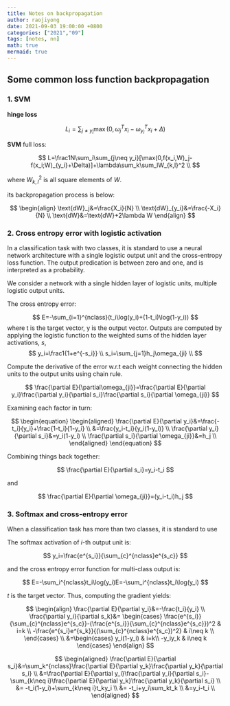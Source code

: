 ```yaml
---
title: Notes on backpropagation
author: raojiyong
date: 2021-09-03 19:00:00 +0800
categories: ["2021","09"]
tags: [notes, nn]
math: true
mermaid: true
---
```


## Some common loss function backpropagation

### 1. SVM

**hinge loss**

$$
L_i=\sum_{j\neq y_i}\max(0,\omega_j^Tx_i-\omega_{y_i}^Tx_i+\Delta)
$$


**SVM** full loss:

$$
L=\frac1N\sum_i\sum_{j\neq y_i}[\max(0,f(x_i,W)_j-f(x_i;W)_{y_i}+\Delta)]+\lambda\sum_k\sum_lW_{k,l}^2 \\
$$


where $W_{k,l}^2$ is all square elements of $W$.

its backpropagation process is below:


$$
\begin{align}
\text{dW}_j&=\frac{X_i}{N} \\
\text{dW}_{y_i}&=\frac{-X_i}{N} \\
\text{dW}&=\text{dW}+2\lambda W
\end{align}
$$

### 2.  Cross entropy error with logistic activation

In a classification task with two classes, it is standard to use a neural network architecture with a single logistic output unit and the cross-entropy loss function. The output predication is between zero and one, and is interpreted as a probability.

We consider a network with a single hidden layer of logistic units, multiple logistic output units.

The cross entropy error:


$$
E=-\sum_{i=1}^{nclass}(t_i\log(y_i)+(1-t_i)\log(1-y_i))
$$
where $\text{t}$ is the target vector, $\text{y}$ is the output vector. Outputs are computed by applying the logistic function to the weighted sums of the hidden layer activations, $s$,
$$
y_i=\frac1{1+e^{-s_i}} \\
s_i=\sum_{j=1}h_j\omega_{ji} \\
$$


Compute the derivative of the error w.r.t each weight connecting the hidden units to the output units using chain rule.

$$
\frac{\partial E}{\partial\omega_{ji}}=\frac{\partial E}{\partial y_i}\frac{\partial y_i}{\partial s_i}\frac{\partial s_i}{\partial \omega_{ji}}
$$


Examining each factor in turn:

$$
\begin{equation}
\begin{aligned}
\frac{\partial E}{\partial y_i}&=\frac{-t_i}{y_i}+\frac{1-t_i}{1-y_i} \\
&=\frac{y_i-t_i}{y_i(1-y_i)} \\
\frac{\partial y_i}{\partial s_i}&=y_i(1-y_i) \\
\frac{\partial s_i}{\partial \omega_{ji}}&=h_j \\
\end{aligned}
\end{equation}
$$


Combining things back together:

$$
\frac{\partial E}{\partial s_i}=y_i-t_i
$$


and

$$
\frac{\partial E}{\partial \omega_{ji}}=(y_i-t_i)h_j
$$


### 3. Softmax and cross-entropy error

When a classification task has more than two classes, it is standard to use

The softmax activation of $i$-th output unit is:


$$
y_i=\frac{e^{s_i}}{\sum_{c}^{nclass}e^{s_c}}
$$


and the cross entropy error function for multi-class output is:

$$
E=-\sum_i^{nclass}t_i\log(y_i)E=-\sum_i^{nclass}t_i\log(y_i)
$$

$t$ is the target vector. Thus, computing the gradient yields:


$$
\begin{align}
\frac{\partial E}{\partial y_i}&=-\frac{t_i}{y_i} \\
\frac{\partial y_i}{\partial s_k}&=
\begin{cases}
\frac{e^{s_i}}{\sum_{c}^{nclass}e^{s_c}}-(\frac{e^{s_i}}{\sum_{c}^{nclass}e^{s_c}})^2 & i=k \\
-\frac{e^{s_i}e^{s_k}}{(\sum_{c}^{nclass}e^{s_c})^2} & i\neq k \\
\end{cases}
\\ &=\begin{cases}
y_i(1-y_i) & i=k\\
-y_iy_k & i\neq k
\end{cases}
\end{align}
$$

$$
\begin{aligned}
\frac{\partial E}{\partial s_i}&=\sum_k^{nclass}\frac{\partial E}{\partial y_k}\frac{\partial y_k}{\partial s_i} \\
&=\frac{\partial E}{\partial y_i}\frac{\partial y_i}{\partial s_i}-\sum_{k\neq i}\frac{\partial E}{\partial y_k}\frac{\partial y_k}{\partial s_i} \\
&= -t_i(1-y_i)+\sum_{k\neq i}t_ky_i \\
&= -t_i+y_i\sum_kt_k \\
&=y_i-t_i \\
\end{aligned}
$$



